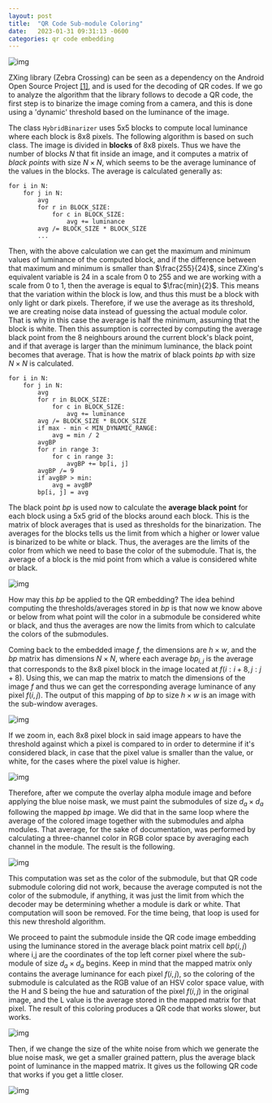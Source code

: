 ```yaml
---
layout: post
title:  "QR Code Sub-module Coloring"
date:   2023-01-31 09:31:13 -0600
categories: qr code embedding
---
```


![img]({{site.url}}/img/1/1.png)

ZXing library (Zebra Crossing) can be seen as a dependency on the Android Open Source Project [[1]](https://github.com/zxing/zxing/blob/master/core/src/main/java/com/google/zxing/common/HybridBinarizer.java), and is used for the decoding of QR codes. If we go to analyze the algorithm that the library follows to decode a QR code, the first step is to binarize the image coming from a camera, and this is done using a 'dynamic' threshold based on the luminance of the image.

The class `HybridBinarizer` uses 5x5 blocks to compute local luminance where each block is 8x8 pixels. The following algorithm is based on such class. The image is divided in **blocks** of 8x8 pixels. Thus we have the number of blocks $N$ that fit inside an image, and it computes a matrix of *black points* with size $N \times N$, which seems to be the average luminance of the values in the blocks. The average is calculated generally as:

```
for i in N:
    for j in N:
        avg
        for r in BLOCK_SIZE:
            for c in BLOCK_SIZE:
                avg += luminance
        avg /= BLOCK_SIZE * BLOCK_SIZE
        ...
```

Then, with the above calculation we can get the maximum and minimum values of luminance of the computed block, and if the difference between that maximum and minimum is smaller than $\frac{255}{24}$, since ZXing's equivalent variable is 24 in a scale from 0 to 255 and we are working with a scale from 0 to 1, then the average is equal to $\frac{min}{2}$. This means that the variation within the block is low, and thus this must be a block with only light or dark pixels. Therefore, if we use the average as its threshold, we are creating noise data instead of guessing the actual module color. That is why in this case the average is half the minimum, assuming that the block is white. Then this assumption is corrected by computing the average black point from the 8 neighbours around the current block's black point, and if that average is larger than the minimum luminance, the black point becomes that average. That is how the matrix of black points $bp$ with size $N \times N$ is calculated.

```
for i in N:
    for j in N:
        avg
        for r in BLOCK_SIZE:
            for c in BLOCK_SIZE:
                avg += luminance
        avg /= BLOCK_SIZE * BLOCK_SIZE
        if max - min < MIN_DYNAMIC_RANGE:
            avg = min / 2
        avgBP
        for r in range 3:
            for c in range 3:
                avgBP += bp[i, j]
        avgBP /= 9
        if avgBP > min:
            avg = avgBP
        bp[i, j] = avg
```

The black point $bp$ is used now to calculate the **average black point** for each block using a 5x5 grid of the blocks around each block. This is the matrix of block averages that is used as thresholds for the binarization. The averages for the blocks tells us the limit from which a higher or lower value is binarized to be white or black. Thus, the averages are the limits of the color from which we need to base the color of the submodule. That is, the average of a block is the mid point from which a value is considered white or black.

![img]({{site.url}}/img/1/2.png)

How may this $bp$ be applied to the QR embedding? The idea behind computing the thresholds/averages stored in $bp$ is that now we know above or below from what point will the color in a submodule be considered white or black, and thus the averages are now the limits from which to calculate the colors of the submodules.

Coming back to the embedded image $f$, the dimensions are $h \times w$, and the $bp$ matrix has dimensions $N \times N$, where each average $bp_{i,j}$ is the average that corresponds to the 8x8 pixel block in the image located at $f(i:i+8, j:j+8)$. Using this, we can map the matrix to match the dimensions of the image $f$ and thus we can get the corresponding average luminance of any pixel $f(i, j)$. The output of this mapping of $bp$ to size $h \times w$ is an image with the sub-window averages.

![img]({{site.url}}/img/1/avgbp_mapped.png)

If we zoom in, each 8x8 pixel block in said image appears to have the threshold against which a pixel is compared to in order to determine if it's considered black, in case that the pixel value is smaller than the value, or white, for the cases where the pixel value is higher.

![img]({{site.url}}/img/1/zoom-avgbp_mapped.png)

Therefore, after we compute the overlay alpha module image and before applying the blue noise mask, we must paint the submodules of size $d_a \times d_a$ following the mapped $bp$ image. We did that in the same loop where the average of the colored image together with the submodules and alpha modules. That average, for the sake of documentation, was performed by calculating a three-channel color in RGB color space by averaging each channel in the module. The result is the following.

![img]({{site.url}}/img/1/l-rgb.png)

This computation was set as the color of the submodule, but that QR code submodule coloring did not work, because the average computed is not the color of the submodule, if anything, it was just the limit from which the decoder may be determining whether a module is dark or white. That computation will soon be removed. For the time being, that loop is used for this new threshold algorithm.

We proceed to paint the submodule inside the QR code image embedding using the luminance stored in the average black point matrix cell $bp(i, j)$ where i,j are the coordinates of the top left corner pixel where the sub-module of size $d_a \times d_a$ begins. Keep in mind that the mapped matrix only contains the average luminance for each pixel $f(i, j)$, so the coloring of the submodule is calculated as the RGB value of an HSV color space value, with the H and S being the hue and saturation of the pixel $f(i, j)$ in the original image, and the L value is the average stored in the mapped matrix for that pixel. The result of this coloring produces a QR code that works slower, but works.

![img]({{site.url}}/img/1/hsv.png)

Then, if we change the size of the white noise from which we generate the blue noise mask, we get a smaller grained pattern, plus the average black point of luminance in the mapped matrix. It gives us the following QR code that works if you get a little closer.

![img]({{site.url}}/img/1/hsv-300.png)
